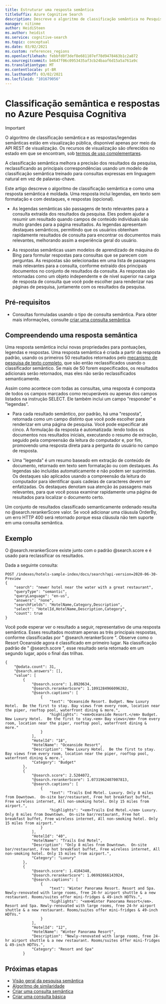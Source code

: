 ```yaml
---
title: Estruturar uma resposta semântica
titleSuffix: Azure Cognitive Search
description: Descreve o algoritmo de classificação semântica no Pesquisa Cognitiva e como estruturar ' respostas semânticas ' e ' legendas semânticas ' a partir de um conjunto de resultados.
manager: nitinme
author: HeidiSteen
ms.author: heidist
ms.service: cognitive-search
ms.topic: conceptual
ms.date: 03/02/2021
ms.custom: references_regions
ms.openlocfilehash: febbfd0f3def8e681107ef78d9478463b1c2a872
ms.sourcegitcommit: b4647f06c0953435af3cb24baaf6d15a5a761a9c
ms.translationtype: MT
ms.contentlocale: pt-BR
ms.lasthandoff: 03/02/2021
ms.locfileid: "101679056"
---
```

# <a name="semantic-ranking-and-responses-in-azure-cognitive-search"></a>Classificação semântica e respostas no Azure Pesquisa Cognitiva

> [!IMPORTANT]
> O algoritmo de classificação semântica e as respostas/legendas semânticas estão em visualização pública, disponível apenas por meio da API REST de visualização. Os recursos de visualização são oferecidos no estado em que se encontram, sob [termos de uso complementares](https://azure.microsoft.com/support/legal/preview-supplemental-terms/).

A classificação semântica melhora a precisão dos resultados da pesquisa, reclassificando as principais correspondências usando um modelo de classificação semântica treinado para consultas expressas em linguagem natural em vez de palavras-chave.

Este artigo descreve o algoritmo de classificação semântica e como uma resposta semântica é moldada. Uma resposta inclui legendas, em texto sem formatação e com destaques, e respostas (opcional).

+ As legendas semânticas são passagens de texto relevantes para a consulta extraída dos resultados da pesquisa. Eles podem ajudar a resumir um resultado quando campos de conteúdo individuais são muito grandes para a página resultados. As legendas apresentam destaques semânticos, permitindo que os usuários obtenham rapidamente resultados de consulta para encontrar os documentos mais relevantes, melhorando assim a experiência geral do usuário.

+ As respostas semânticas usam modelos de aprendizado de máquina do Bing para formular respostas para consultas que se parecem com perguntas. As respostas são selecionadas em uma lista de passagens mais relevantes para a consulta, conforme extraído dos principais documentos no conjunto de resultados da consulta. As respostas são retornadas como um objeto independente e de nível superior na carga de resposta de consulta que você pode escolher para renderizar nas páginas de pesquisa, juntamente com os resultados da pesquisa.

## <a name="prerequisites"></a>Pré-requisitos

+ Consultas formuladas usando o tipo de consulta semântica. Para obter mais informações, consulte [criar uma consulta semântica](semantic-how-to-query-request.md).

## <a name="understanding-a-semantic-response"></a>Compreendendo uma resposta semântica

Uma resposta semântica inclui novas propriedades para pontuações, legendas e respostas. Uma resposta semântica é criada a partir da resposta padrão, usando os primeiros 50 resultados retornados pelo [mecanismo de pesquisa de texto completo](search-lucene-query-architecture.md), que são então reclassificados usando o classificador semântico. Se mais de 50 forem especificados, os resultados adicionais serão retornados, mas eles não serão reclassificados semanticamente.

Assim como acontece com todas as consultas, uma resposta é composta de todos os campos marcados como recuperáveis ou apenas dos campos listados na instrução SELECT. Ele também inclui um campo "responder" e "legendas".

+ Para cada resultado semântico, por padrão, há uma "resposta", retornada como um campo distinto que você pode escolher para renderizar em uma página de pesquisa. Você pode especificar até cinco. A formulação da resposta é automatizada: lendo todos os documentos nos resultados iniciais, executando o resumo de extração, seguido pela compreensão da leitura do computador e, por fim, promovendo uma resposta direta para a pergunta do usuário no campo de resposta.

+ Uma "legenda" é um resumo baseado em extração de conteúdo de documento, retornado em texto sem formatação ou com destaques. As legendas são incluídas automaticamente e não podem ser suprimidas. Os destaques são aplicados usando a compreensão da leitura do computador para identificar quais cadeias de caracteres devem ser enfatizadas. Os destaques denotam sua atenção às passagens mais relevantes, para que você possa examinar rapidamente uma página de resultados para localizar o documento certo.

Um conjunto de resultados classificado semanticamente ordenado resulta no @search.rerankerScore valor. Se você adicionar uma cláusula OrderBy, um erro HTTP 400 será retornado porque essa cláusula não tem suporte em uma consulta semântica.

## <a name="example"></a>Exemplo

O @search.rerankerScore existe junto com o padrão @search.score e é usado para reclassificar os resultados.

Dada a seguinte consulta:

```http
POST /indexes/hotels-sample-index/docs/search?api-version=2020-06-30-Preview
{
    "search": "newer hotel near the water with a great restaurant",
    "queryType": "semantic",
    "queryLanguage": "en-us",
    "answers": "none",
    "searchFields": "HotelName,Category,Description",
    "select": "HotelId,HotelName,Description,Category",
    "count": true
}
```

Você pode esperar ver o resultado a seguir, representativo de uma resposta semântica. Esses resultados mostram apenas as três principais respostas, conforme classificadas por " @search.rerankerScore ". Observe como o Resort Oceanside agora é classificado em primeiro lugar. Na classificação padrão de " @search.score ", esse resultado seria retornado em um segundo lugar, após o final das trilhas.

```http
{
    "@odata.count": 31,
    "@search.answers": [],
    "value": [
        {
            "@search.score": 1.8920634,
            "@search.rerankerScore": 1.1091284966096282,
            "@search.captions": [
                {
                    "text": "Oceanside Resort. Budget. New Luxury Hotel.  Be the first to stay. Bay views from every room, location near the piper, rooftop pool, waterfront dining & more.",
                    "highlights": "<em>Oceanside Resort.</em> Budget. New Luxury Hotel.  Be the first to stay.<em> Bay views</em> from every room, location near the piper, rooftop pool, waterfront dining & more."
                }
            ],
            "HotelId": "18",
            "HotelName": "Oceanside Resort",
            "Description": "New Luxury Hotel.  Be the first to stay. Bay views from every room, location near the piper, rooftop pool, waterfront dining & more.",
            "Category": "Budget"
        },
        {
            "@search.score": 2.5204072,
            "@search.rerankerScore": 1.0731962407007813,
            "@search.captions": [
                {
                    "text": "Trails End Motel. Luxury. Only 8 miles from Downtown.  On-site bar/restaurant, Free hot breakfast buffet, Free wireless internet, All non-smoking hotel. Only 15 miles from airport.",
                    "highlights": "<em>Trails End Motel.</em> Luxury. Only 8 miles from Downtown.  On-site bar/restaurant, Free hot breakfast buffet, Free wireless internet, All non-smoking hotel. Only 15 miles from airport."
                }
            ],
            "HotelId": "40",
            "HotelName": "Trails End Motel",
            "Description": "Only 8 miles from Downtown.  On-site bar/restaurant, Free hot breakfast buffet, Free wireless internet, All non-smoking hotel. Only 15 miles from airport.",
            "Category": "Luxury"
        },
        {
            "@search.score": 1.4104348,
            "@search.rerankerScore": 1.06992666143924,
            "@search.captions": [
                {
                    "text": "Winter Panorama Resort. Resort and Spa. Newly-renovated with large rooms, free 24-hr airport shuttle & a new restaurant. Rooms/suites offer mini-fridges & 49-inch HDTVs.",
                    "highlights": "<em>Winter Panorama Resort</em>. Resort and Spa. Newly-renovated with large rooms, free 24-hr airport shuttle & a new restaurant. Rooms/suites offer mini-fridges & 49-inch HDTVs."
                }
            ],
            "HotelId": "12",
            "HotelName": "Winter Panorama Resort",
            "Description": "Newly-renovated with large rooms, free 24-hr airport shuttle & a new restaurant. Rooms/suites offer mini-fridges & 49-inch HDTVs.",
            "Category": "Resort and Spa"
        }
```

## <a name="next-steps"></a>Próximas etapas

+ [Visão geral da pesquisa semântica](semantic-search-overview.md)
+ [Algoritmo de similaridade](index-ranking-similarity.md)
+ [Criar uma consulta semântica](semantic-how-to-query-request.md)
+ [Criar uma consulta básica](search-query-create.md)
